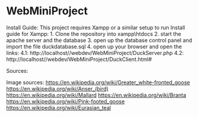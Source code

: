 # WebMiniProject
Install Guide:
This project requires Xampp or a similar setup to run 
  Install guide for Xampp:
    1. Clone the repository into xampp\htdocs
    2. start the apache server and the database
    3. open up the database control panel and import the file duckdatabase.sql
    4. open up your browser and open the links:
      4.1: http://localhost//webdev/WebMiniProject/DuckServer.php
      4.2: http://localhost//webdev/WebMiniProject/DuckClient.html#

Sources:

Image sources:
https://en.wikipedia.org/wiki/Greater_white-fronted_goose
https://en.wikipedia.org/wiki/Anser_(bird)
https://en.wikipedia.org/wiki/Mallard
https://en.wikipedia.org/wiki/Branta
https://en.wikipedia.org/wiki/Pink-footed_goose
https://en.wikipedia.org/wiki/Eurasian_teal
